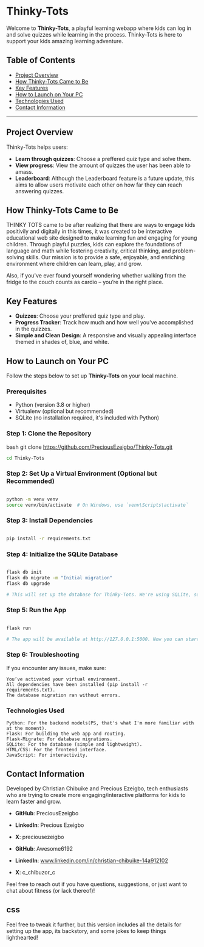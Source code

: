 # Thinky-Tots

Welcome to **Thinky-Tots**, a playful learning webapp where kids can log in and solve quizzes while learning in the process.
Thinky-Tots is here to support your kids amazing learning adventure.


## Table of Contents

- [Project Overview](#project-overview)
- [How Thinky-Tots Came to Be](#how-Thinky-Tots-came-to-be)
- [Key Features](#key-features)
- [How to Launch on Your PC](#how-to-launch-on-your-pc)
- [Technologies Used](#technologies-used)
- [Contact Information](#contact-information)

---

## Project Overview

Thinky-Tots helps users:
- **Learn through quizzes**: Choose a preffered quiz type and solve them.
- **View progress**: View the amount of quizzes the user has been able to amass. 
- **Leaderboard**: Although the Leaderboard feature is a future update, this aims to allow users motivate each other on how far they can reach answering quizzes.

## How Thinky-Tots Came to Be

THINKY TOTS came to be after realizing that there are ways to engage kids positivily and digitally in this times, it was created to be interactive educational web site designed to make learning fun and engaging for young children. Through playful puzzles, kids can explore the foundations of language and math while fostering creativity, critical thinking, and problem-solving skills. Our mission is to provide a safe, enjoyable, and enriching environment where children can learn, play, and grow.

Also, if you've ever found yourself wondering whether walking from the fridge to the couch counts as cardio – you’re in the right place.

## Key Features

- **Quizzes**: Choose your preffered quiz type and play.
- **Progress Tracker**: Track how much and how well you've accomplished in the quizzes.
- **Simple and Clean Design**: A responsive and visually appealing interface themed in shades of, blue, and white.

## How to Launch on Your PC

Follow the steps below to set up **Thinky-Tots** on your local machine.

### Prerequisites
- Python (version 3.8 or higher)
- Virtualenv (optional but recommended)
- SQLite (no installation required, it's included with Python)

### Step 1: Clone the Repository

bash
git clone https://github.com/PreciousEzeigbo/Thinky-Tots.git
```bash
cd Thinky-Tots
```
### Step 2: Set Up a Virtual Environment (Optional but Recommended)
```bash

python -m venv venv
source venv/bin/activate  # On Windows, use `venv\Scripts\activate`
```
### Step 3: Install Dependencies

```bash

pip install -r requirements.txt
```
### Step 4: Initialize the SQLite Database

```bash

flask db init
flask db migrate -m "Initial migration"
flask db upgrade

# This will set up the database for Thinky-Tots. We're using SQLite, so you don't need any additional setup.
```
### Step 5: Run the App

```bash

flask run

# The app will be available at http://127.0.0.1:5000. Now you can start exploring
```
### Step 6: Troubleshooting

If you encounter any issues, make sure:

    You’ve activated your virtual environment.
    All dependencies have been installed (pip install -r requirements.txt).
    The database migration ran without errors.

### Technologies Used

    Python: For the backend models(PS, that's what I'm more familiar with at the moment). 
    Flask: For building the web app and routing.
    Flask-Migrate: For database migrations.
    SQLite: For the database (simple and lightweight).
    HTML/CSS: For the frontend interface.
    JavaScript: For interactivity.

## Contact Information

Developed by Christian Chibuike and Precious Ezeigbo, tech enthusiasts who are trying to create more engaging/interactive platforms for kids to learn faster and grow.

- **GitHub**: PreciousEzeigbo
- **LinkedIn**: Precious Ezeigbo
- **X**: preciousezeigbo

- **GitHub**: Awesome6192
- **LinkedIn**: www.linkedin.com/in/christian-chibuike-14a912102
- **X**: c_chibuzor_c

Feel free to reach out if you have questions, suggestions, or just want to chat about fitness (or lack thereof)!


## css


Feel free to tweak it further, but this version includes all the details for setting up the app, its backstory, and some jokes to keep things lighthearted!